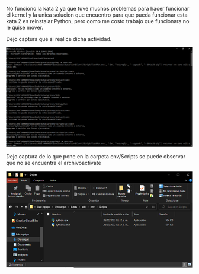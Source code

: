 No funciono la kata 2 ya que tuve muchos problemas para hacer funcionar el kernel y la unica solucion que encuentro para que pueda funcionar esta kata 2 es reinstalar Python, pero como me costo trabajo que funcionara no le quise mover.

Dejo captura que si realice dicha actividad.

![](image/kata2/1645388476062.png)

Dejo captura de lo que pone en la carpeta env/Scripts se puede observar que no se encuentra el archivoactivate

![](image/kata2/1645388656641.png)
